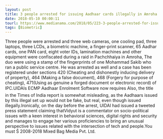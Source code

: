 ```yaml
---
layout: post
title: 3 people arrested for issuing Aadhaar cards illegally in Amroha
date: 2018-05-10 00:00:11
tourl: https://www.medianama.com/2018/05/223-3-people-arrested-for-issuing-aadhaar-cards-illegally-in-amroha/
tags: [Biometric]
---
```

Three people were arrested and three web cameras, one cooling pad, three laptops, three LCDs, a biometric machine, a finger-print scanner, 65 Aadhar cards, one PAN card, eight voter IDs, lamination machines and other equipment were confiscated during a raid in Pachchhaiya in Amroha, The duo were using a stamp of the fingerprints of one Mohammad Sakib who ran a public service centre. He was arrested as well and a case has been registered under sections 420 (Cheating and dishonestly inducing delivery of property), 464 (Making a false document), 468 (Forgery for purpose of cheating), 471(Using as genuine a forged document or electronic record) of IPC.UIDAIs ECMP Aadhaar Enrolment Software now requires Also, the title in the Times of India report is somewhat misleading, as the Aadhaars issued by this illegal set up would not be fake, but real, even though issued illegally.Ironically, on the day before the arrest, UIDAI had issued a tweeted press statement claiming thatVidyut is a commentator on socio-political issues with a keen interest in behavioral sciences, digital rights and security and manages to engage her various proficiencies to bring an unusual perspective to issues related with the intersection of tech and people.You must Š 2008-2018 Mixed Bag Media Pvt. Ltd.